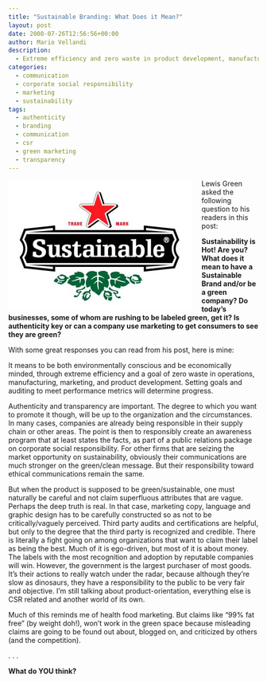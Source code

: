 ```yaml
---
title: "Sustainable Branding: What Does it Mean?"
layout: post
date: 2008-07-26T12:56:56+00:00
author: Mario Vellandi
description:
  - Extreme efficiency and zero waste in product development, manufacturing, and supply chain management.
categories:
  - communication
  - corporate social responsibility
  - marketing
  - sustainability
tags:
  - authenticity
  - branding
  - communication
  - csr
  - green marketing
  - transparency
---
```

<img style="margin:5px 20px 5px 0; float: left;" title="sustainable brand mock logo" src="/images/2008/sustainable_brand.jpg" alt="sustainable brand mock logo" width="369" height="259" />Lewis Green asked the following question to his readers in this post:

**Sustainability is Hot! Are you? What does it mean to have a Sustainable Brand and/or be a green company? Do today&#8217;s businesses, some of whom are rushing to be labeled green, get it? Is authenticity key or can a company use marketing to get consumers to see they are green?**

With some great responses you can read from his post, here is mine:

It means to be both environmentally conscious and be economically minded, through extreme efficiency and a goal of zero waste in operations, manufacturing, marketing, and product development. Setting goals and auditing to meet performance metrics will determine progress.

Authenticity and transparency are important. The degree to which you want to promote it though, will be up to the organization and the circumstances. In many cases, companies are already being responsible in their supply chain or other areas. The point is then to responsibly create an awareness program that at least states the facts, as part of a public relations package on corporate social responsibility. For other firms that are seizing the market opportunity on sustainability, obviously their communications are much stronger on the green/clean message. But their responsibility toward ethical communications remain the same.

But when the product is supposed to be green/sustainable, one must naturally be careful and not claim superfluous attributes that are vague. Perhaps the deep truth is real. In that case, marketing copy, language and graphic design has to be carefully constructed so as not to be critically/vaguely perceived. Third party audits and certifications are helpful, but only to the degree that the third party is recognized and credible. There is literally a fight going on among organizations that want to claim their label as being the best. Much of it is ego-driven, but most of it is about money. The labels with the most recognition and adoption by reputable companies will win. However, the government is the largest purchaser of most goods. It&#8217;s their actions to really watch under the radar, because although they&#8217;re slow as dinosaurs, they have a responsibility to the public to be very fair and objective. I&#8217;m still talking about product-orientation, everything else is CSR related and another world of its own.

Much of this reminds me of health food marketing. But claims like &#8220;99% fat free&#8221; (by weight doh!), won&#8217;t work in the green space because misleading claims are going to be found out about, blogged on, and criticized by others (and the competition).

. . .

**What do YOU think?**
